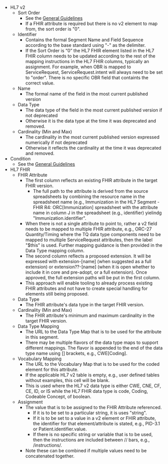 * HL7 v2
   * Sort Order
      * See the [General Guidelines](mapping_guidelines.html#general-format)
      * If a FHIR attribute is required but there is no v2 element to map from, the sort order is "0".
   * Identifier
      * Contains the formal Segment Name and Field Sequence according to the base standard using "-" as the delimiter.
      * If the Sort Order is “0” the HL7 FHIR element listed in the HL7 FHIR column needs to be updated according to the rest of the mapping instructions in the HL7 FHIR columns, typically an assignment.  For example, when OBR is mapped to ServiceRequest, ServiceRequest.intent will always need to be set to "order".  There is no specific OBR field that containts the correct value.
   * Name
      * The formal name of the field in the most current published version
   * Data Type
      * The data type of the field in the most current published version if not deprecated
      * Otherwise it is the data type at the time it was deprecated and removed.
   * Cardinality (Min and Max)
      * The cardinality in the most current published version expressed numerically if not deprecated
      * Otherwise it reflects the cardinality at the time it was deprecated and removed.
* Condition
   * See the [General Guidelines](mapping_guidelines.html#general-format)
* HL7 FHIR
   * FHIR Attribute
      * The first column reflects an existing FHIR attribute in the target FHIR version.
        * The full path to the attribute is derived from the source spreadsheets by combining the resource name in the spreadsheet name (e.g., Immunization in the HL7 Segment - FHIR R4: ORC[Immunization] spreadsheet with the attribute name in column J in the spreadsheet (e.g., identifier) yielindg "Immunization.identifier".
      * When there is not a single attribute to point to, rather a v2 field needs to be mapped to multiple FHIR attribute, e.g., ORC-27 Quantity/Timing where the TQ data type components need to be mapped to multiple ServiceRequest attributes, then the label "$this" is used.  Further mapping guidance is then provided in the Data Type mapping column.
      * The second column reflects a proposed extension.  It will be expressed with extension-[name] (when suggested as a full extension) or extension??-[name] (when it is open whether to include it in core and pre-adopt, or a full extension).  Once approved, the full extension paths will be put in the first column.
      * This approach will enable tooling to already process existing FHIR attributes and not have to create special handling for elements still being proposed.
   * Data Type
      * The FHIR attribute's data type in the target FHIR version.
   * Cardinality (Min and Max)
      * The FHIR attribute's minimum and maximum cardinality in the target FHIR version.
   * Data Type Mapping
      * The URL to the Data Type Map that is to be used for the attribute in this segment.
      * There may be multiple flavors of the data type maps to support different mappings.  The flavor is appended to the end of the data type name using [] brackets, e.g., CWE[Coding].
   * Vocabulary Mapping
      * The URL to the Vocabulary Map that is to be used for the coded element for this attribute.
      * If the applicable HL7 v2 table is empty, e.g., user defined tables without examples, this cell will be blank.
      * This is used where the HL7 v2 data type is either CWE, CNE, CF, CE, ID, or IS while the HL7 FHIR data type is code, Coding, Codeable Concept, of boolean.
   * Assignment
      * The value that is to be assigned to the FHIR Attribute referenced.
         * If it is to be set to a particular string, it is uses "string".  
         * If it is to be set to a value in a v2 element or FHIR attribute, the identifier for that element/attribute is stated, e.g., PID-3.1 or Patient.identifier.value.
         * If there is no specific string or variable that is to be used, then the instructions are included between // bars, e.g., /instructions/.
      * Note these can be combined if multiple values need to be concatenated together.
      
